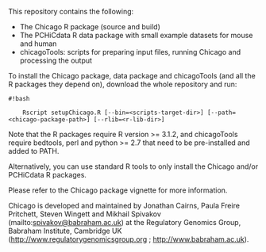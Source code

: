 This repository contains the following:

- The Chicago R package (source and build)
- The PCHiCdata R data package with small example datasets for mouse and human 
- chicagoTools: scripts for preparing input files, running Chicago and processing the output  

To install the Chicago package, data package and chicagoTools (and all the R packages they depend on), download the whole repository and run:

```
#!bash

    Rscript setupChicago.R [--bin=<scripts-target-dir>] [--path=<chicago-package-path>] [--rlib=<r-lib-dir>] 

```

Note that the R packages require R version >= 3.1.2, and chicagoTools require bedtools, perl and python >= 2.7 that need to be pre-installed and added to PATH.

Alternatively, you can use standard R tools to only install the Chicago and/or PCHiCdata R packages. 

Please refer to the Chicago package vignette for more information. 

Chicago is developed and maintained by Jonathan Cairns, Paula Freire Pritchett, Steven Wingett and Mikhail Spivakov (mailto:spivakov@babraham.ac.uk) at the Regulatory Genomics Group, Babraham Institute, Cambridge UK (http://www.regulatorygenomicsgroup.org ; http://www.babraham.ac.uk).